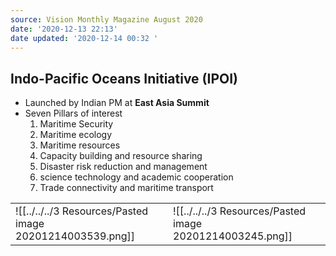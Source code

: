 ```yaml
---
source: Vision Monthly Magazine August 2020
date: '2020-12-13 22:13'
date updated: '2020-12-14 00:32 '
---
```


## Indo-Pacific Oceans Initiative (IPOI)
-   Launched by Indian PM at **East Asia Summit**
-   Seven Pillars of interest
    1.  Maritime Security
    2.  Maritime ecology
    3.  Maritime resources
    4.  Capacity building and resource sharing
    5.  Disaster risk reduction and management
    6.  science technology and academic cooperation
    7.  Trade connectivity and maritime transport

|                                                           |                                                           |
| --------------------------------------------------------- | --------------------------------------------------------- |
| ![[../../../3 Resources/Pasted image 20201214003539.png]] | ![[../../../3 Resources/Pasted image 20201214003245.png]] |
